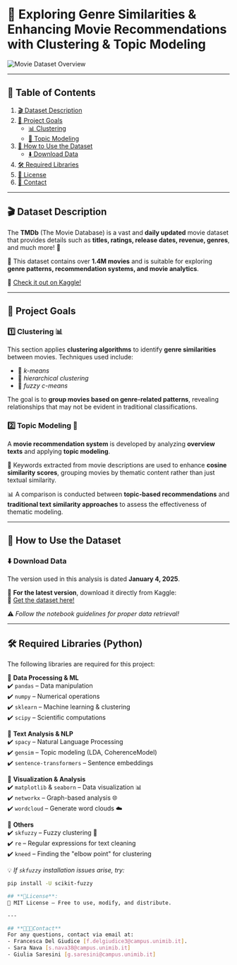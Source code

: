 
# 🎥 **Exploring Genre Similarities & Enhancing Movie Recommendations with Clustering & Topic Modeling**  

![Movie Dataset Overview](https://pbs.twimg.com/profile_images/1243623122089041920/gVZIvphd_400x400.jpg)  

---

## 📌 **Table of Contents**  
1. [🎬 Dataset Description](#dataset-description)  
2. [🎯 Project Goals](#project-goals)  
   - [📊 Clustering](#1-clustering)  
   - [🧠 Topic Modeling](#2-topic-modeling)  
3. [📂 How to Use the Dataset](#how-to-use-the-dataset)  
   - [⬇️ Download Data](#download-data)  
4. [🛠️ Required Libraries](#required-libraries-python)  
5. [📜 License](#license)  
6. [📧 Contact](#contact)  

---

## 🎬 **Dataset Description**  

The **TMDb** (The Movie Database) is a vast and **daily updated** movie dataset that provides details such as **titles, ratings, release dates, revenue, genres**, and much more! 🍿  

📌 This dataset contains over **1.4M movies** and is suitable for exploring **genre patterns, recommendation systems, and movie analytics**.  

🔗 [Check it out on Kaggle!](https://www.kaggle.com/datasets/asaniczka/tmdb-movies-dataset-2023-930k-movies/data)  

---

## 🎯 **Project Goals**  

### 1️⃣ **Clustering** 📊  
This section applies **clustering algorithms** to identify **genre similarities** between movies. Techniques used include:  
- 🔹 *k-means*  
- 🔹 *hierarchical clustering*  
- 🔹 *fuzzy c-means*  

The goal is to **group movies based on genre-related patterns**, revealing relationships that may not be evident in traditional classifications.  

### 2️⃣ **Topic Modeling** 🧠  
A **movie recommendation system** is developed by analyzing **overview texts** and applying **topic modeling**.  

📝 Keywords extracted from movie descriptions are used to enhance **cosine similarity scores**, grouping movies by thematic content rather than just textual similarity.  

📊 A comparison is conducted between **topic-based recommendations** and **traditional text similarity approaches** to assess the effectiveness of thematic modeling.  

---

## 📂 **How to Use the Dataset**  

### ⬇️ **Download Data**  
The version used in this analysis is dated **January 4, 2025**.  

📢 **For the latest version**, download it directly from Kaggle:  
🔗 [Get the dataset here!](https://www.kaggle.com/datasets/asaniczka/tmdb-movies-dataset-2023-930k-movies/data)  

⚠️ *Follow the notebook guidelines for proper data retrieval!*  

---

## 🛠️ **Required Libraries (Python)**  

The following libraries are required for this project:  

📌 **Data Processing & ML**  
✔️ `pandas` – Data manipulation  
✔️ `numpy` – Numerical operations  
✔️ `sklearn` – Machine learning & clustering  
✔️ `scipy` – Scientific computations  

📌 **Text Analysis & NLP**  
✔️ `spacy` – Natural Language Processing  
✔️ `gensim` – Topic modeling (LDA, CoherenceModel)  
✔️ `sentence-transformers` – Sentence embeddings  

📌 **Visualization & Analysis**  
✔️ `matplotlib` & `seaborn` – Data visualization 📊  
✔️ `networkx` – Graph-based analysis 🌐  
✔️ `wordcloud` – Generate word clouds ☁️  

📌 **Others**  
✔️ `skfuzzy` – Fuzzy clustering 🤖  
✔️ `re` – Regular expressions for text cleaning  
✔️ `kneed` – Finding the "elbow point" for clustering  

💡 *If `skfuzzy` installation issues arise, try:*  
```bash
pip install -U scikit-fuzzy

## **📜License**:
📝 MIT License – Free to use, modify, and distribute.

---

## **👩🏽‍💻Contact**
For any questions, contact via email at:
- Francesca Del Giudice [f.delgiudice3@campus.unimib.it].
- Sara Nava [s.nava38@campus.unimib.it]
- Giulia Saresini [g.saresini@campus.unimib.it]

